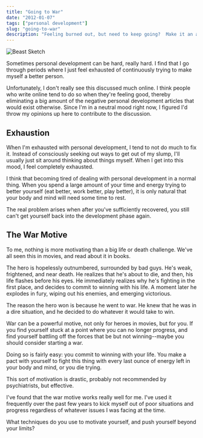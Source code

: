 ```yaml
---
title: "Going to War"
date: "2012-01-07"
tags: ["personal development"]
slug: "going-to-war"
description: "Feeling burned out, but need to keep going?  Make it an all-or-nothing fight to the death.  You can conquer whatever it is you're doing."
---
```



![Beast Sketch][]


Sometimes personal development can be hard, really hard.  I find that I go
through periods where I just feel exhausted of continuously trying to make
myself a better person.

Unfortunately, I don't really see this discussed much online.  I think people
who write online tend to do so when they're feeling good, thereby eliminating a
big amount of the negative personal development articles that would exist
otherwise.  Since I'm in a neutral mood right now, I figured I'd throw my
opinions up here to contribute to the discussion.


## Exhaustion

When I'm exhausted with personal development, I tend to not do much to fix it.
Instead of consciously seeking out ways to get out of my slump, I'll usually
just sit around thinking about things myself.  When I get into this mood, I
feel completely exhausted.

I think that becoming tired of dealing with personal development in a normal
thing.  When you spend a large amount of your time and energy trying to better
yourself (eat better, work better, play better), it is only natural that your
body and mind will need some time to rest.

The real problem arises when after you've sufficiently recovered, you still
can't get yourself back into the development phase again.


## The War Motive

To me, nothing is more motivating than a big life or death challenge.  We've
all seen this in movies, and read about it in books.

The hero is hopelessly outnumbered, surrounded by bad guys.  He's weak,
frightened, and near death.  He realizes that he's about to die, and then, his
life flashes before his eyes.  He immediately realizes why he's fighting in the
first place, and decides to commit to winning with his life.  A moment later he
explodes in fury, wiping out his enemies, and emerging victorious.

The reason the hero won is because he went to war.  He knew that he was in a
dire situation, and he decided to do whatever it would take to win.

War can be a powerful motive, not only for heroes in movies, but for you.  If
you find yourself stuck at a point where you can no longer progress, and find
yourself battling off the forces that be but not winning--maybe you should
consider starting a war.

Doing so is fairly easy: you commit to winning with your life.  You make a pact
with yourself to fight this thing with every last ounce of energy left in your
body and mind, or you die trying.

This sort of motivation is drastic, probably not recommended by psychiatrists,
but effective.

I've found that the war motive works really well for me.  I've used it
frequently over the past few years to kick myself out of poor situations and
progress regardless of whatever issues I was facing at the time.

What techniques do you use to motivate yourself, and push yourself beyond your
limits?


  [Beast Sketch]: /static/blog/images/2012/beast-sketch.png "Beast Sketch"
